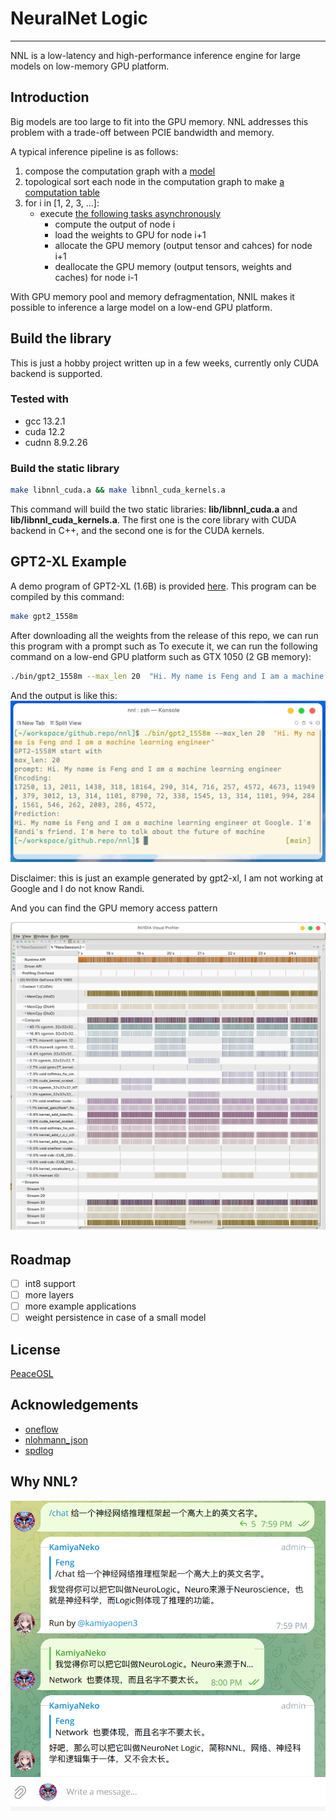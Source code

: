 # NeuralNet Logic
----------------------
NNL is a low-latency and high-performance inference engine for large models on low-memory GPU platform.

## Introduction

Big models are too large to fit into the GPU memory.
NNL addresses this problem with a trade-off between PCIE bandwidth and memory.

A typical inference pipeline is as follows:
1. compose the computation graph with a [model](https://github.com/fengwang/nnl/blob/676977d6793926d922dd7a97c487ec3e0caee856/include/direct_space/model.hpp#L15)
2. topological sort each node in the computation graph to make [a computation table](https://github.com/fengwang/nnl/blob/676977d6793926d922dd7a97c487ec3e0caee856/include/direct_space/model.hpp#L131C53-L131C53)
3. for i in [1, 2, 3, ...]:
    - execute [the following tasks asynchronously](https://github.com/fengwang/nnl/blob/676977d6793926d922dd7a97c487ec3e0caee856/include/direct_space/model.hpp#L153)
        + compute the output of node i
        + load the weights to GPU for node i+1
        + allocate the GPU memory (output tensor and cahces) for node i+1
        + deallocate the GPU memory (output tensors, weights and caches) for node i-1

With GPU memory pool and memory defragmentation, NNIL makes it possible to inference a large model on a low-end GPU platform.

## Build the library

This is just a hobby project written up in a few weeks, currently only CUDA backend is supported.

### Tested with
+ gcc 13.2.1
+ cuda 12.2
+ cudnn 8.9.2.26

### Build the static library

```bash
make libnnl_cuda.a && make libnnl_cuda_kernels.a
```

This command will build the two static libraries: __lib/libnnl_cuda.a__ and __lib/libnnl_cuda_kernels.a__.
The first one is the core library with CUDA backend in C++, and the second one is for the CUDA kernels.

## GPT2-XL Example

A demo program of GPT2-XL (1.6B) is provided [here](./examples/gpt2-1558M/main.cc).
This program can be compiled by this command:
```bash
make gpt2_1558m
```

After downloading all the weights from the release of this repo, we can run this program with a prompt such as
To execute it, we can run the following command on a low-end GPU platform such as GTX 1050 (2 GB memory):
```bash
./bin/gpt2_1558m --max_len 20  "Hi. My name is Feng and I am a machine learning engineer"
```

And the output is like this:
![](./assets/gpt2-xl.png)

Disclaimer: this is just an example generated by gpt2-xl, I am not working at Google and I do not know Randi.

And you can find the GPU memory access pattern

![](./assets/cuda-access.png)


## Roadmap
+ [ ] int8 support
+ [ ] more layers
+ [ ] more example applications
+ [ ] weight persistence in case of a small model

## License

[PeaceOSL](https://github.com/atErik/PeaceOSL/blob/main/PeaceOSL.txt)

## Acknowledgements
+ [oneflow](https://github.com/Oneflow-Inc/oneflow)
+ [nlohmann_json](https://github.com/nlohmann/json)
+ [spdlog](https://github.com/gabime/spdlog)

## Why NNL?

![](assets/nnl.png)

